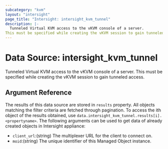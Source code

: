 ```yaml
---
subcategory: "kvm"
layout: "intersight"
page_title: "Intersight: intersight_kvm_tunnel"
description: |-
  Tunneled Virtual KVM access to the vKVM console of a server.
This must be specified while creating the vKVM session to gain tunneled access.
---
```


# Data Source: intersight_kvm_tunnel
Tunneled Virtual KVM access to the vKVM console of a server.
This must be specified while creating the vKVM session to gain tunneled access.
## Argument Reference
The results of this data source are stored in `results` property.
All objects matching the filter criteria are fetched through pagination.
To access the ith object of the results obtained, use `data.intersight_kvm_tunnel.results[i].<propertyname>`.
The following arguments can be used to get data of already created objects in Intersight appliance:
* `client_url`:(string) The multiplexer URL for the client to connect on. 
* `moid`:(string) The unique identifier of this Managed Object instance. 
 